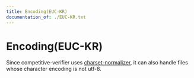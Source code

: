 ```yaml
---
title: Encoding(EUC-KR)
documentation_of: ./EUC-KR.txt
---
```

# Encoding(EUC-KR)

Since competitive-verifier uses [charset-normalizer](https://github.com/Ousret/charset_normalizer), it can also handle files whose character encoding is not utf-8.